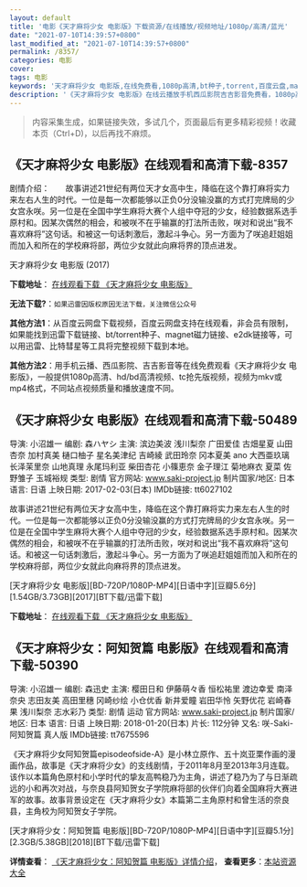 ```yaml
---
layout: default
title: '电影《天才麻将少女 电影版》下载资源/在线播放/视频地址/1080p/高清/蓝光'
date: "2021-07-10T14:39:57+0800"
last_modified_at: "2021-07-10T14:39:57+0800"
permalink: /8357/
categories: 电影
cover:
tags: 电影
keywords: '天才麻将少女 电影版,在线免费看,1080p高清,bt种子,torrent,百度云盘,magnet,磁力链,迅雷下载资源'
description: '《天才麻将少女 电影版》在线云播放手机西瓜影院吉吉影音免费看，1080p高清bd/hd未删减完整版和tc抢先枪版，mkv/mp4格式，附带bt/torrent种子、magnet/磁力链、百度云盘、网盘资源迅雷下载链接'
---
```


>内容采集生成，如果链接失效，多试几个，页面最后有更多精彩视频！收藏本页（Ctrl+D)，以后再找不麻烦。


## 《天才麻将少女 电影版》在线观看和高清下载-8357

剧情介绍：　　故事讲述21世纪有两位天才女高中生，降临在这个靠打麻将实力来左右人生的时代。一位是每一次都能够以正负0分没输没赢的方式打完牌局的少女宫永咲。另一位是在全国中学生麻将大赛个人组中夺冠的少女，经验数据系选手原村和。因某次偶然的相会，和被咲不在乎输赢的打法所击败，咲对和说出“我不喜欢麻将”这句话。和被这一句话刺激后，激起斗争心。另一方面为了咲追赶姐姐而加入和所在的学校麻将部，两位少女就此向麻将界的顶点进发。


天才麻将少女 电影版 (2017)

**下载地址**： [在线观看下载 《天才麻将少女 电影版》](https://www.btbtdy.me/btdy/dy11130.html) 


**无法下载?**：`如果迅雷因版权原因无法下载，关注微信公众号 `

**其他方法1**：从百度云网盘下载视频，百度云网盘支持在线观看，非会员有限制，如果能找到迅雷下载链接、bt/torrent种子、magnet磁力链接、e2dk链接等，可以用迅雷、比特彗星等工具将完整视频下载到本地。

**其他方法2**：用手机云播、西瓜影院、吉吉影音等在线免费观看《天才麻将少女 电影版》，一般提供1080p高清、hd/bd高清视频、tc抢先版视频，视频为mkv或mp4格式，不同站点视频质量和播放速度不同。


## 《天才麻将少女 电影版》在线观看和高清下载-50489

导演: 小沼雄一 编剧: 森ハヤシ 主演: 滨边美波 浅川梨奈 广田爱佳 古畑星夏 山田杏奈 加村真美 樋口柚子 星名美津纪 吉崎綾 武田玲奈 冈本夏美 ano 大西亜玖璃 长泽茉里奈 山地真理 永尾玛利亚 柴田杏花 小篠恵奈 金子理江 菊地麻衣 夏菜 佐野雏子 玉城裕规 类型: 剧情 官方网站: www.saki-project.jp 制片国家/地区: 日本 语言: 日语 上映日期: 2017-02-03(日本) IMDb链接: tt6027102

故事讲述21世纪有两位天才女高中生，降临在这个靠打麻将实力来左右人生的时代。一位是每一次都能够以正负0分没输没赢的方式打完牌局的少女宫永咲。另一位是在全国中学生麻将大赛个人组中夺冠的少女，经验数据系选手原村和。因某次偶然的相会，和被咲不在乎输赢的打法所击败，咲对和说出“我不喜欢麻将”这句话。和被这一句话刺激后，激起斗争心。另一方面为了咲追赶姐姐而加入和所在的学校麻将部，两位少女就此向麻将界的顶点进发。


[天才麻将少女 电影版][BD-720P/1080P-MP4][日语中字][豆瓣5.6分][1.54GB/3.73GB][2017][BT下载/迅雷下载]

**下载地址**： [在线观看下载 《天才麻将少女 电影版》](https://www.btdx8.com/torrent/tcmjsndyb_2017.html) 


## 《天才麻将少女：阿知贺篇 电影版》在线观看和高清下载-50390

导演: 小沼雄一 编剧: 森迅史 主演: 樱田日和 伊藤萌々香 恒松祐里 渡边幸爱 南泽奈央 志田友美 高田里穗 冈崎纱绘 小仓优香 新井爱瞳 岩田华怜 矢野优花 岩崎春果 浅川梨奈 志水彩乃 类型: 剧情 运动 官方网站: www.saki-project.jp 制片国家/地区: 日本 语言: 日语 上映日期: 2018-01-20(日本) 片长: 112分钟 又名: 咲-Saki- 阿知贺篇 真人版 IMDb链接: tt7675596

《天才麻将少女阿知贺篇episodeofside-A》是小林立原作、五十岚亚栗作画的漫画作品，故事是《天才麻将少女》的支线剧情，于2011年8月至2013年3月连载。该作以本篇角色原村和小学时代的挚友高鸭稳乃为主角，讲述了稳乃为了与日渐疏远的小和再次对战，与奈良县阿知贺女子学院麻将部的伙伴们向着全国麻将大赛进军的故事。故事背景设定在《天才麻将少女》本篇第二主角原村和曾生活的奈良县，主角校为阿知贺女子学院。


[天才麻将少女：阿知贺篇 电影版][BD-720P/1080P-MP4][日语中字][豆瓣5.1分][2.3GB/5.38GB][2018][BT下载/迅雷下载]

**详情查看**： [《天才麻将少女：阿知贺篇 电影版》详情介绍](/movie/50390/)， **查看更多**：[本站资源大全](/movie/t/all/)

